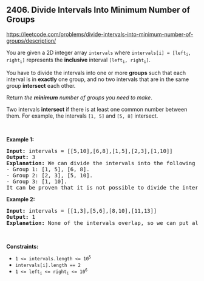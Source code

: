 ## 2406. Divide Intervals Into Minimum Number of Groups

<https://leetcode.com/problems/divide-intervals-into-minimum-number-of-groups/description/>

<div class="elfjS" data-track-load="description_content"><p>You are given a 2D integer array <code>intervals</code> where <code>intervals[i] = [left<sub>i</sub>, right<sub>i</sub>]</code> represents the <strong>inclusive</strong> interval <code>[left<sub>i</sub>, right<sub>i</sub>]</code>.</p>

<p>You have to divide the intervals into one or more <strong>groups</strong> such that each interval is in <strong>exactly</strong> one group, and no two intervals that are in the same group <strong>intersect</strong> each other.</p>

<p>Return <em>the <strong>minimum</strong> number of groups you need to make</em>.</p>

<p>Two intervals <strong>intersect</strong> if there is at least one common number between them. For example, the intervals <code>[1, 5]</code> and <code>[5, 8]</code> intersect.</p>

<p>&nbsp;</p>
<p><strong class="example">Example 1:</strong></p>

<pre><strong>Input:</strong> intervals = [[5,10],[6,8],[1,5],[2,3],[1,10]]
<strong>Output:</strong> 3
<strong>Explanation:</strong> We can divide the intervals into the following groups:
- Group 1: [1, 5], [6, 8].
- Group 2: [2, 3], [5, 10].
- Group 3: [1, 10].
It can be proven that it is not possible to divide the intervals into fewer than 3 groups.
</pre>

<p><strong class="example">Example 2:</strong></p>

<pre><strong>Input:</strong> intervals = [[1,3],[5,6],[8,10],[11,13]]
<strong>Output:</strong> 1
<strong>Explanation:</strong> None of the intervals overlap, so we can put all of them in one group.
</pre>

<p>&nbsp;</p>
<p><strong>Constraints:</strong></p>

<ul>
 <li><code>1 &lt;= intervals.length &lt;= 10<sup>5</sup></code></li>
 <li><code>intervals[i].length == 2</code></li>
 <li><code>1 &lt;= left<sub>i</sub> &lt;= right<sub>i</sub> &lt;= 10<sup>6</sup></code></li>
</ul>
</div>
